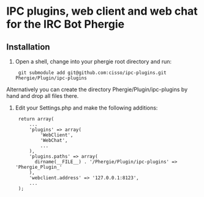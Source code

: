 # IPC plugins, web client and web chat for the IRC Bot Phergie

## Installation

1. Open a shell, change into your phergie root directory and run:  

        git submodule add git@github.com:cisso/ipc-plugins.git Phergie/Plugin/ipc-plugins
Alternatively you can create the directory Phergie/Plugin/ipc-plugins by hand and drop all files there.

1. Edit your Settings.php and make the following additions:

        return array(
            ...
            'plugins' => array(
                'WebClient',
                'WebChat',
                ...
            ),
            'plugins.paths' => array(
              dirname(__FILE__) . '/Phergie/Plugin/ipc-plugins' => 'Phergie_Plugin_'
            ),
            'webclient.address' => '127.0.0.1:8123',
            ...
        );